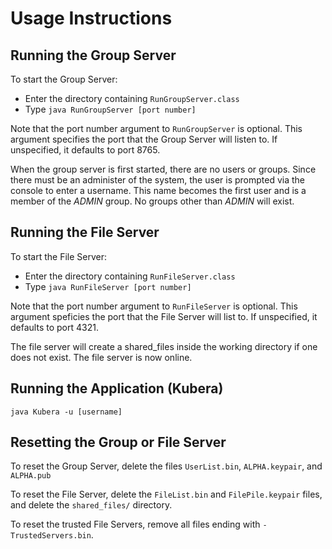 # Usage Instructions

## Running the Group Server

To start the Group Server:
 - Enter the directory containing `RunGroupServer.class`
 - Type `java RunGroupServer [port number]`

Note that the port number argument to `RunGroupServer` is optional.  This argument specifies the port that the Group Server will listen to.  If unspecified, it defaults to port 8765.

When the group server is first started, there are no users or groups. Since there must be an administer of the system, the user is prompted via the console to enter a username. This name becomes the first user and is a member of the *ADMIN* group.  No groups other than *ADMIN* will exist.

## Running the File Server

To start the File Server:
 - Enter the directory containing `RunFileServer.class`
 - Type `java RunFileServer [port number]`

Note that the port number argument to `RunFileServer` is optional.  This argument speficies the port that the File Server will list to. If unspecified, it defaults to port 4321.

The file server will create a shared_files inside the working directory if one does not exist. The file server is now online.

## Running the Application (Kubera)

`java Kubera -u [username]`

## Resetting the Group or File Server

To reset the Group Server, delete the files `UserList.bin`, `ALPHA.keypair`, and `ALPHA.pub`

To reset the File Server, delete the `FileList.bin` and `FilePile.keypair` files, and delete the `shared_files/` directory.

To reset the trusted File Servers, remove all files ending with `-TrustedServers.bin`.
